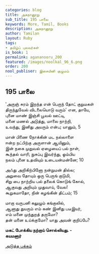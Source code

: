 ```yaml
---
categories: blog
title: அகநானூறு
sub_title: 195 பாலை
keywords: More, Tamil, Books
description: அகநானூறு
author: Tamilan
layout: Ruby
tags:
- தமிழ்ப் புலவர்கள்
is_book: 1
permalink: agananooru_200
featured: /images/noolkal_96_6.png
order: 200
nool_publiser: இசையினி குழுமம்
---
```



## 195 பாலை

'அருஞ் சுரம் இறந்த என் பெருந் தோட் குறுமகள்  
திருந்துவேல் விடலையொடு வரும்' என, தாயே,  
புனை மாண் இஞ்சி பூவல் ஊட்டி,  
மனை மணல் அடுத்து, மாலை நாற்றி,  
உவந்து, இனிது அயரும் என்ப; யானும், 5

மான் பிணை நோக்கின் மட நல்லாளை  
ஈன்ற நட்பிற்கு அருளான் ஆயினும்,  
இன் நகை முறுவல் ஏழையைப் பல் நாள்,  
கூந்தல் வாரி, நுசுப்பு இவர்ந்து, ஓம்பிய  
நலம் புனை உதவியும் உடையன்மன்னே; 10

அஃது அறிகிற்பினோ நன்றுமன் தில்ல;  
அறுவை தோயும் ஒரு பெருங் குடுமி,  
சிறு பை நாற்றிய பல் தலைக் கொடுங் கோல்,  
ஆகுவது அறியும் முதுவாய், வேல!  
கூறுகமாதோ, நின் கழங்கின் திட்பம்; 15

மாறா வருபனி கலுழும் கங்குலில்,  
ஆனாது துயரும் எம் கண் இனிது படீஇயர்,  
எம் மனை முந்துறத் தருமோ?  
தன் மனை உய்க்குமோ? யாது அவன் குறிப்பே?

**மகட் போக்கிய நற்றாய் சொல்லியது. -  
கயமனார்**

[அடுத்த பக்கம்](agananooru_201)